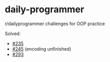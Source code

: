 # daily-programmer
r/dailyprogrammer challenges for OOP practice

Solved:
* [#235](http://reddit.com/r/dailyprogrammer/comments/3ntsni/20151007_challenge_235_intermediate_scoring_a/)
* [#245](http://reddit.com/r/dailyprogrammer/comments/3x3hqa/20151216_challenge_245_intermediate_ggggggg_gggg/) (encoding unfinished)
* [#293](https://www.reddit.com/r/dailyprogrammer/comments/5e4mde/20161121_challenge_293_easy_defusing_the_bomb/)
